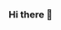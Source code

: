 ### Hi there 👋

<!--
**lezhaia/Lezhaia** is a ✨ _special_ ✨ repository because its `README.md` (this file) appears on your GitHub profile.

Here are some ideas to get you started:

- 🔭 I’m currently working on FiveM Related projects.
- 🌱 I’m currently learning Lua,html,js
- 👯 I’m looking to collaborate on Any FiveM Project & Web Project
- 💬 Ask me about any dev stuff
- 📫 Add me on Discord if you're looking for someone lezhaia#0526 or lezhaiatw@gmail.com
-->
